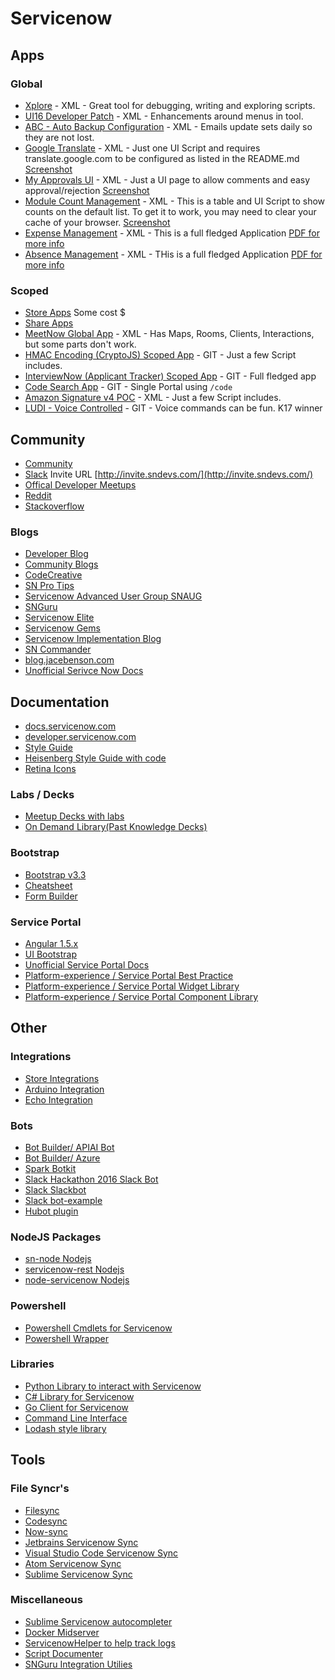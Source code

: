 # Servicenow

## Apps

### Global

- [Xplore](https://github.com/thewhitespace/Xplore) - XML - Great tool for debugging, writing and exploring scripts.
- [UI16 Developer Patch](https://github.com/thewhitespace/UI16-Developer-Patch) - XML - Enhancements around menus in tool.
- [ABC - Auto Backup Configuration](https://share.servicenow.com/app.do#/detailV2/4526d277dbcec3009a80aed15b96196b/overview) - XML - Emails update sets daily so they are not lost.
- [Google Translate](https://github.com/MBahrSNC/snGoogleTranslate) - XML - Just one UI Script and requires translate.google.com to be configured as listed in the README.md [Screenshot](./img/screenshots/google-translate.PNG)
- [My Approvals UI](https://share.servicenow.com/app.do#/detailV2/268d9f58dbf09f001afe13141b9619ab/overview) - XML - Just a UI page to allow comments and easy approval/rejection [Screenshot](./img/screenshots/my-approvals-ui.PNG)
- [Module Count Management](https://share.servicenow.com/app.do#/detailV2/6f7fabaedbf343001afe13141b961969/overview) - XML - This is a table and UI Script to show counts on the default list. To get it to work, you may need to clear your cache of your browser. [Screenshot](./img/screenshots/module-counts.PNG)
- [Expense Management](https://share.servicenow.com/app.do#/detailV2/c14ec9ba136c47001d2adbf18144b0a0/details) - XML - This is a full fledged Application [PDF for more info](./img/screenshots/expense-mgmt-v2.pdf)
- [Absence Management](https://share.servicenow.com/app.do#/detailV2/61eacee713af72001d2adbf18144b073/overview) - XML - THis is a full fledged Application [PDF for more info](./img/screenshots/absence-mgmt-v1.0.1.pdf)

### Scoped

- [Store Apps](https://store.servicenow.com/sn_appstore_store.do#!/store/search?apptype=nonintegrations&orderby=rating) Some cost $
- [Share Apps](https://share.servicenow.com/app.do#/category/custom_app?startRow=0&sort_parameter=-sys_created_on&filter=)
- [MeetNow Global App](https://github.com/AFCJamie/MeetNow) - XML - Has Maps, Rooms, Clients, Interactions, but some parts don't work.
- [HMAC Encoding (CryptoJS) Scoped App](https://github.com/cjnanda/snc-cryptojs) - GIT - Just a few Script includes.
- [InterviewNow (Applicant Tracker) Scoped App](https://github.com/tdeniston/interviewnow) - GIT - Full fledged app
- [Code Search App](https://gitlab.com/jacebenson/servicenow-codesearch) - GIT - Single Portal using `/code`
- [Amazon Signature v4 POC](https://share.servicenow.com/app.do#/detailV2/6e87c240db34360010c37ecfbf961979/overview) - XML - Just a few Script includes.
- [LUDI - Voice Controlled](https://github.com/CloudPires/LUDI) - GIT - Voice commands can be fun. K17 winner

<!--- [Platform Visualization](https://share.servicenow.com/app.do#/detailV2/e7ecd63213a4f200f609b6076144b098/details) Doesnt seem to work-->

## Community

- [Community](https://community.servicenow.com)
- [Slack](https://sndevs.slack.com) Invite URL [http://invite.sndevs.com/](http://invite.sndevs.com/)
- [Offical Developer Meetups](https://www.meetup.com/pro/servicenowdevprogram/)
- [Reddit](https://reddit.com/r/servicenow)
- [Stackoverflow](https://stackoverflow.com/questions/tagged/servicenow)

### Blogs

- [Developer Blog](https://developer.servicenow.com/blog.do)
- [Community Blogs](https://community.servicenow.com/community?id=community_forum&sys_id=a6299a2ddbd897c068c1fb651f961926)
- [CodeCreative](https://codecreative.io/)
- [SN Pro Tips](https://snprotips.com/)
- [Servicenow Advanced User Group SNAUG](http://snaug.com)
- [SNGuru](https://www.servicenowguru.com/)
- [Servicenow Elite](http://www.servicenowelite.com/blog)
- [Servicenow Gems](https://servicenowgems.com/)
- [Servicenow Implementation Blog](https://servicenow.implementation.blog/)
- [SN Commander](http://sncommander.com/)
- [blog.jacebenson.com](https://blog.jacebenson.com/)
- [Unofficial Serivce Now Docs](https://github.com/mark4carter/ServiceNow-Docs)

## Documentation

- [docs.servicenow.com](https://docs.servicenow.com/bundle/jakarta-application-development/page/build/applications/concept/api-javascript.html)
- [developer.servicenow.com](https://developer.servicenow.com/app.do#!/api_doc)
- [Style Guide](http://styleguide.servicenow.com/)
- [Heisenberg Style Guide with code](https://hi.service-now.com/styles/heisenberg/styleguide/docs/index.html)
- [Retina Icons](https://hi.service-now.com/styles/retina_icons/retina_icons.html)

### Labs / Decks

- [Meetup Decks with labs](https://sndevs.github.io/meetups/)
- [On Demand Library(Past Knowledge Decks)](https://community.servicenow.com/community?id=community_odl)

### Bootstrap

- [Bootstrap v3.3](https://getbootstrap.com/docs/3.3/components/)
- [Cheatsheet](https://hackerthemes.com/bootstrap-cheatsheet)
- [Form Builder](http://bootsnipp.com/forms)

### Service Portal

- [Angular 1.5.x](https://code.angularjs.org/1.5.3/docs/api)
- [UI Bootstrap](https://angular-ui.github.io/bootstrap/)
- [Unofficial Service Portal Docs](https://github.com/newrocketinc/service-portal-docs)
- [Platform-experience / Service Portal Best Practice](https://github.com/platform-experience/serviceportal-best-practice)
- [Platform-experience / Service Portal Widget Library](https://github.com/platform-experience/serviceportal-widget-library)
- [Platform-experience / Service Portal Component Library](https://github.com/platform-experience/serviceportal-components)

## Other

### Integrations

- [Store Integrations](https://store.servicenow.com/sn_appstore_store.do#!/store/search?apptype=integrations&orderby=rating)
- [Arduino Integration](https://github.com/chengdu28/ServiceNow-Arduino-Integration)
- [Echo Integration](https://github.com/JonCraneNOW/SN_Echo_Integration)

### Bots

- [Bot Builder/ APIAI Bot](https://github.com/srinivasanV2-hexaware/servicenow)
- [Bot Builder/ Azure](https://github.com/LeonBirk/ServiceNowChatbot)
- [Spark Botkit](https://github.com/asynchrony-ringo/spark-botkit-servicenow)
- [Slack Hackathon 2016 Slack Bot](https://github.com/tonybaloney/ServiceNowHackathon2016)
- [Slack Slackbot](https://github.com/michaeljmatthews22/servicenow-slackbot)
- [Slack bot-example](https://github.com/johnagan/servicenow-bot-example)
- [Hubot plugin](https://github.com/manahl/hubot-servicenow-tickets)

### NodeJS Packages

- [sn-node Nodejs](https://github.com/salcosta/sn-node)
- [servicenow-rest Nodejs](https://github.com/abeyahmad/servicenow-rest)
- [node-servicenow Nodejs](https://github.com/Echo3ToEcho7/node-servicenow)

### Powershell

- [Powershell Cmdlets for Servicenow](https://github.com/Sam-Martin/servicenow-powershell)
- [Powershell Wrapper](https://github.com/jonnyt/posh-servicenow)

### Libraries

- [Python Library to interact with Servicenow](https://github.com/rbw0/pysnow)
- [C# Library for Servicenow](https://github.com/merccat/ServiceNowRESTClient)
- [Go Client for Servicenow](https://github.com/andrewstuart/servicenow)
- [Command Line Interface](https://github.com/salcosta/sncli)
- [Lodash style library](https://github.com/tltoulson/Glider.js)

## Tools

### File Syncr's

- [Filesync](https://github.com/dynamicdan/sn-filesync)
- [Codesync](https://github.com/cern-snow/codesync)
- [Now-sync](https://github.com/theconnectiv/now-sync)
- [Jetbrains Servicenow Sync](https://github.com/0x111/servicenow-plugin)
- [Visual Studio Code Servicenow Sync](https://github.com/salcosta/vsc-servicenow-sync)
- [Atom Servicenow Sync](https://github.com/thtliife/servicenow-sync)
- [Sublime Servicenow Sync](https://github.com/salcosta/servicenow-sync)

### Miscellaneous

- [Sublime Servicenow autocompleter](https://github.com/dancigrang/servicenow-autocomplete)
- [Docker Midserver](https://hub.docker.com/r/toolsproservia/sn-mid-server/)
- [ServicenowHelper to help track logs](https://github.com/OlivierBoucher/ServiceNowHelper)
- [Script Documenter](https://github.com/jmbauguess/ServiceNowScriptDocumenter)
- [SNGuru Integration Utilies](http://www.fryo.com/)